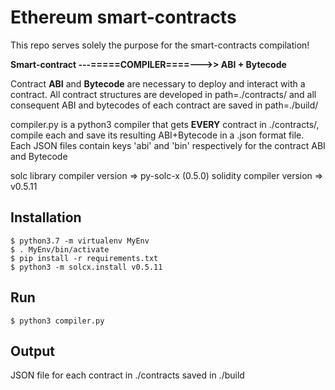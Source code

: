 # Ethereum smart-contracts

This repo serves solely the purpose for the smart-contracts compilation!

**Smart-contract ---=====COMPILER====--->> ABI + Bytecode**

Contract **ABI** and **Bytecode** are necessary to deploy and interact with a contract. All contract structures are developed in path=./contracts/ and all consequent ABI and bytecodes of each contract are saved in path=./build/

compiler.py is a python3 compiler that gets __EVERY__ contract in ./contracts/, compile each and save its resulting ABI+Bytecode in a .json format file. Each JSON files contain keys 'abi' and 'bin' respectively for the contract ABI and Bytecode

solc library compiler version => py-solc-x (0.5.0)
solidity compiler version => v0.5.11

## Installation


```shell
$ python3.7 -m virtualenv MyEnv
$ . MyEnv/bin/activate
$ pip install -r requirements.txt
$ python3 -m solcx.install v0.5.11
```
## Run
```shell
$ python3 compiler.py
```

## Output
JSON file for each contract in ./contracts saved in ./build